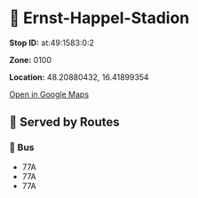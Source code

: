 # 🚉 Ernst-Happel-Stadion


**Stop ID:** at:49:1583:0:2

**Zone:** 0100

**Location:** 48.20880432, 16.41899354

[Open in Google Maps](https://www.google.com/maps?q=48.20880432,16.41899354)

## 🚆 Served by Routes

### 🚌 Bus
- 77A
- 77A
- 77A